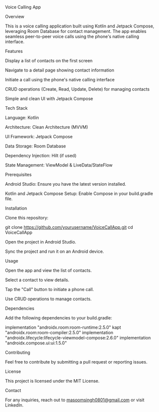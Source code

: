 Voice Calling App

Overview

This is a voice calling application built using Kotlin and Jetpack Compose, leveraging Room Database for contact management. The app enables seamless peer-to-peer voice calls using the phone's native calling interface.

Features

Display a list of contacts on the first screen

Navigate to a detail page showing contact information

Initiate a call using the phone's native calling interface

CRUD operations (Create, Read, Update, Delete) for managing contacts

Simple and clean UI with Jetpack Compose

Tech Stack

Language: Kotlin

Architecture: Clean Architecture (MVVM)

UI Framework: Jetpack Compose

Data Storage: Room Database

Dependency Injection: Hilt (if used)

State Management: ViewModel & LiveData/StateFlow

Prerequisites

Android Studio: Ensure you have the latest version installed.

Kotlin and Jetpack Compose Setup: Enable Compose in your build.gradle file.

Installation

Clone this repository:

git clone https://github.com/yourusername/VoiceCallApp.git
cd VoiceCallApp

Open the project in Android Studio.

Sync the project and run it on an Android device.

Usage

Open the app and view the list of contacts.

Select a contact to view details.

Tap the "Call" button to initiate a phone call.

Use CRUD operations to manage contacts.

Dependencies

Add the following dependencies to your build.gradle:

implementation "androidx.room:room-runtime:2.5.0"
kapt "androidx.room:room-compiler:2.5.0"
implementation "androidx.lifecycle:lifecycle-viewmodel-compose:2.6.0"
implementation "androidx.compose.ui:ui:1.5.0"

Contributing

Feel free to contribute by submitting a pull request or reporting issues.

License

This project is licensed under the MIT License.

Contact

For any inquiries, reach out to masoomsingh0801@gmail.com or visit LinkedIn.
